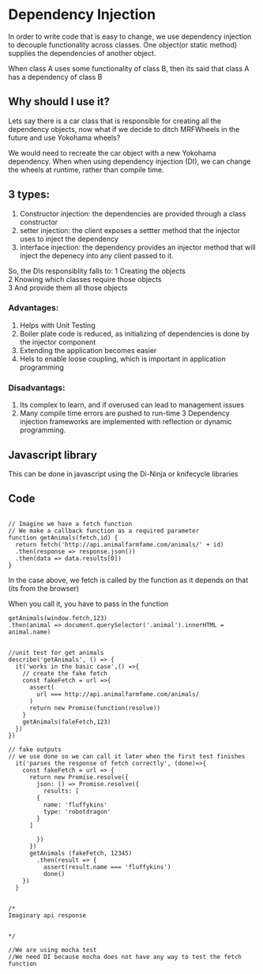 # Dependency Injection

In order to write code that is easy to change, we use dependency injection to decouple functionality across classes.  One object(or static method) supplies the dependencies of another object.  

When class A uses some functionality of class B, then its said that class A has a dependency of class B

## Why should I use it?
Lets say there is a car class that is responsible for creating all the dependency objects, now what if we decide to ditch MRFWheels in the future and use Yokohama wheels?

We would need to recreate the car object with a new Yokohama dependency.  When when using dependency injection (DI), we can change the wheels at runtime, rather than compile time.

## 3 types:

1.  Constructor injection: the dependencies are provided through a class constructor   
2.  setter injection: the client exposes a settter method that the injector uses to inject the dependency  
3.  interface injection: the dependency provides an injector method that will inject the depenecy into any client passed to it.  

So, the DIs responsiblity falls to:
1 Creating the objects  
2 Knowing which classes require those objects  
3 And provide them all those objects  

### Advantages:

1.  Helps with Unit Testing
2.  Boiler plate code is reduced, as initializing of dependencies is done by the injector component
3.  Extending the application becomes easier
4.  Hels to enable loose coupling, which is important in application programming


### Disadvantags:

1.  Its complex to learn, and if overused can lead to management issues
2.  Many compile time errors are pushed to run-time
3  Dependency injection frameworks are implemented with reflection or dynamic programming.  

## Javascript library
This can be done in javascript using the Di-Ninja or knifecycle libraries

## Code
```

// Imagine we have a fetch function
// We make a callback function as a required parameter
function getAnimals(fetch,id) {
  return fetch('http://api.animalfarmfame.com/animals/' + id)
  .then(response => response.json())
  .then(data => data.results[0])
}

```
In the case above, we fetch is called by the function as it depends on that (its from the browser)


When you call it, you have to pass in the function
```
getAnimals(window.fetch,123)
.then(animal => document.querySelector('.animal').innerHTML = animal.name)


//unit test for get animals
describe('getAnimals', () => {
  it('works in the basic case',() =>{
    // create the fake fetch
    const fakeFetch = url =>{
      assert(
        url === http://api.animalfarmfame.com/animals/
      )
      return new Promise(function(resolve))
    }
    getAnimals(faleFetch,123)
  })
})

// fake outputs
// we use done so we can call it later when the first test finishes
  it('parses the response of fetch correctly', (done)=>{
    const fakeFetch = url => {
      return new Promise.resolve({
        json: () => Promise.resolve({
          results: [
        {
          name: 'fluffykins'
          type: 'robotdragon'
        }
      ]

        })
      })
      getAnimals (fakeFetch, 12345)
        .then(result => {
          assert(result.name === 'fluffykins')
          done()
    })
  }


/* 
Imaginary api response


*/

//We are using mocha test
//We need DI because mocha does not have any way to test the fetch function
